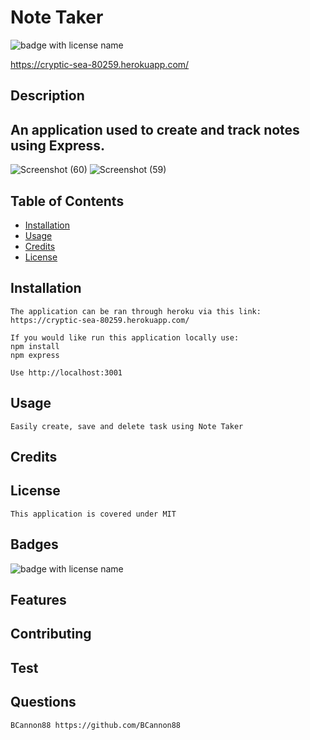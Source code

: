 # **Note Taker**

  <img src="https://img.shields.io/badge/mybadge-MIT-blue" alt="badge with license name"/>

https://cryptic-sea-80259.herokuapp.com/
  ## Description

  ## An application used to create and track notes using Express.
![Screenshot (60)](https://user-images.githubusercontent.com/81123612/124405245-b7030180-dd03-11eb-99ec-9d79449d2001.png)
![Screenshot (59)](https://user-images.githubusercontent.com/81123612/124405289-cf731c00-dd03-11eb-83a9-ee823e520244.png)


  ## Table of Contents        
   * [Installation](#Installation)
   * [Usage](#Usage)       
   * [Credits](#Credits)       
   * [License](#License)   
       
   ## Installation

    The application can be ran through heroku via this link: https://cryptic-sea-80259.herokuapp.com/
    
    If you would like run this application locally use:
    npm install
    npm express
    
    Use http://localhost:3001

   ## Usage

    Easily create, save and delete task using Note Taker       

   ## Credits

           

   ## License

    This application is covered under MIT       

   ## Badges

   <img src="https://img.shields.io/badge/mybadge-MIT-blue" alt="badge with license name"/>      
 
   ## Features

           

   ## Contributing

           

   ## Test

        
    
   ## Questions
    BCannon88 https://github.com/BCannon88





